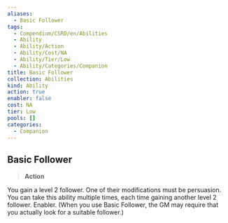 ```yaml
---
aliases:
  - Basic Follower
tags:
  - Compendium/CSRD/en/Abilities
  - Ability
  - Ability/Action
  - Ability/Cost/NA
  - Ability/Tier/Low
  - Ability/Categories/Companion
title: Basic Follower
collection: Abilities
kind: Ability
action: true
enabler: false
cost: NA
tier: Low
pools: []
categories:
  - Companion
---
```

## Basic Follower    
>**Action**  
    
You gain a level 2 follower. One of their modifications must be persuasion. You can take this ability multiple times, each time gaining another level 2 follower. Enabler. (When you use Basic Follower, the GM may require that you actually look for a suitable follower.)